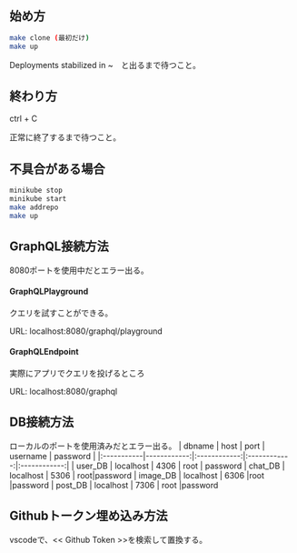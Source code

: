 ## 始め方
```bash
make clone (最初だけ)
make up
```
Deployments stabilized in ~　と出るまで待つこと。
## 終わり方
ctrl + C

正常に終了するまで待つこと。
## 不具合がある場合
```bash
minikube stop
minikube start
make addrepo
make up
```
## GraphQL接続方法
8080ポートを使用中だとエラー出る。
#### GraphQLPlayground
クエリを試すことができる。

URL: localhost:8080/graphql/playground

#### GraphQLEndpoint
実際にアプリでクエリを投げるところ

URL: localhost:8080/graphql
## DB接続方法
ローカルのポートを使用済みだとエラー出る。
| dbname   | host | port | username | password |
|:-----------|------------:|:------------:|:------------:|:------------:|
| user_DB   |     localhost |   4306       | root | password
| chat_DB    |        localhost |    5306        | root|password
| image_DB   |     localhost |   6306     |root |password
| post_DB    |      localhost |    7306  |  root |password

## Githubトークン埋め込み方法
vscodeで、<< Github Token >>を検索して置換する。

```
